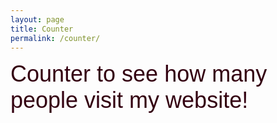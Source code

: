 ```yaml
---
layout: page
title: Counter
permalink: /counter/
---
```




<a href="http://www.reliablecounter.com" target="_blank"><img src="http://www.reliablecounter.com/count.php?page=saahilaneja.com&digit=style/plain/20/&reloads=1" alt="" title="" border="0"></a><br /><a href="http://www.curinglight.com" target="_blank" style="font-family: Geneva, Arial; font-size: 36px; color: #330010; text-decoration: none;">Counter to see how many people visit my website!</a>
